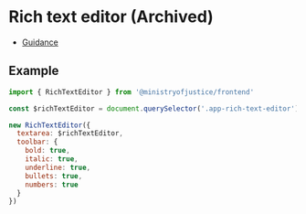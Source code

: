 # Rich text editor (Archived)

- [Guidance](https://design-patterns.service.justice.gov.uk/archive/rich-text-editor)

## Example

```mjs
import { RichTextEditor } from '@ministryofjustice/frontend'

const $richTextEditor = document.querySelector('.app-rich-text-editor')

new RichTextEditor({
  textarea: $richTextEditor,
  toolbar: {
    bold: true,
    italic: true,
    underline: true,
    bullets: true,
    numbers: true
  }
})
```
